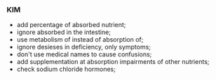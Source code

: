### KIM
- add percentage of absorbed nutrient;
- ignore absorbed in the intestine;
- use metabolism of instead of absorption of;
- ignore desieses in deficiency, only symptoms;
- don't use medical names to cause confusions;
- add supplementation at absorption impairments of other nutrients;
- check sodium chloride hormones;